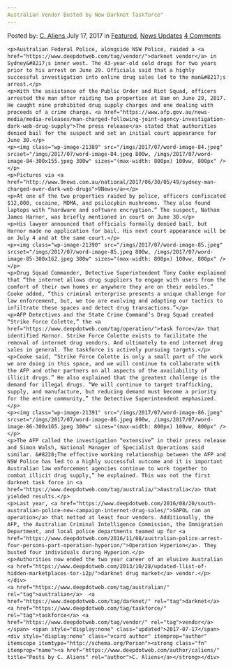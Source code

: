```yaml
---
Australian Vendor Busted by New Darknet Taskforce"
---
```

<article class="post-listing post-21382 post type-post status-publish format-standard has-post-thumbnail hentry  tag-australian tag-busted tag-darknet tag-taskforce tag-vendor">
    <div class="post-inner">
        <span>Posted by: <a href="https://www.deepdotweb.com/author/caliens/" title="">C. Aliens </a></span>
    <span>July 17, 2017</span>
    <span>in <a href="https://www.deepdotweb.com/category/deepdot-news/" rel="category tag">Featured</a>, <a href="https://www.deepdotweb.com/category/news-updates/" rel="category tag">News Updates</a></span>
    <span><a href="https://www.deepdotweb.com/2017/07/17/australian-vendor-busted-new-darknet-taskforce/#comments">4 Comments</a></span>
    </p>
    <div class="clear"></div>
    
    <p>Australian Federal Police, alongside NSW Police, raided a <a href="https://www.deepdotweb.com/tag/vendor/">darknet vendor</a> in Sydney&#8217;s inner west. The 43-year-old sold drugs for two years prior to his arrest on June 29. Officials said that a highly successful investigation into online drug sales led to the man&#8217;s arrest.</p>
    <p>With the assistance of the Public Order and Riot Squad, officers arrested the man after raiding two properties at 8am on June 29, 2017. He caught nine prohibited drug supply charges and one dealing with proceeds of a crime charge. <a href="https://www.afp.gov.au/news-media/media-releases/man-charged-following-joint-agency-investigation-dark-web-drug-supply">The press release</a> stated that authorities denied bail for the suspect and set an initial court appearance for June 30.</p>
    <p><img class="wp-image-21389" src="/imgs/2017/07/word-image-84.jpeg" srcset="/imgs/2017/07/word-image-84.jpeg 800w, /imgs/2017/07/word-image-84-300x155.jpeg 300w" sizes="(max-width: 800px) 100vw, 800px" /></p>
    <p>Pictures via <a href="http://www.9news.com.au/national/2017/06/30/05/49/sydney-man-charged-over-dark-web-drugs">9News</a></p>
    <p>At one of the two properties raided by police, officers confiscated $12,000, cocaine, MDMA, and psilocybin mushrooms. They also found laptops with “hardware and software encryption.” The suspect, Nathan James Harnor, was briefly mentioned in court on June 30.</p>
    <p>His lawyer announced that officials formally denied bail, but Harnor made no application for bail. His next court appearance will be on July 4 and at the same court.</p>
    <p><img class="wp-image-21390" src="/imgs/2017/07/word-image-85.jpeg" srcset="/imgs/2017/07/word-image-85.jpeg 800w, /imgs/2017/07/word-image-85-300x162.jpeg 300w" sizes="(max-width: 800px) 100vw, 800px" /></p>
    <p>Drug Squad Commander, Detective Superintendent Tony Cooke explained that “the internet allows drug suppliers to engage with users from the comfort of their own homes or anywhere they are on their mobiles.” Cooke added, “this criminal enterprise presents a unique challenge for law enforcement, but, we too are evolving and adapting our tactics to infiltrate these spaces and detect drug transactions.”</p>
    <p>AFP Detectives and the State Crime Command’s Drug Squad created “Strike Force Colette,” the <a href="https://www.deepdotweb.com/tag/operation/">task force</a> that identified Harnor. Strike Force Colette exists to facilitate the removal of internet drug vendors. And ultimately to end internet drug sales in general. The taskforce is actively pursuing targets.</p>
    <p>Cooke said, “Strike Force Colette is only a small part of the work we are doing in this space, and we will continue to collaborate with the AFP and other partners on all aspects of the availability of illicit drugs.” He also explained that the greatest challenge is the demand for illegal drugs. “We will continue to target trafficking, supply, and manufacture, but reducing demand must become a priority for the entire community,” the Detective Superintendent emphasized.</p>
    <p><img class="wp-image-21391" src="/imgs/2017/07/word-image-86.jpeg" srcset="/imgs/2017/07/word-image-86.jpeg 800w, /imgs/2017/07/word-image-86-300x165.jpeg 300w" sizes="(max-width: 800px) 100vw, 800px" /></p>
    <p>The AFP called the investigation “extensive” in their press release and Simon Walsh, National Manager of Specialist Operations said similar. &#8220;The effective working relationship between the AFP and NSW Police has led to a highly successful outcome and it is important Australian law enforcement agencies continue to work together to combat illicit drug supply,” he explained. This was not the first darknet task force in <a href="https://www.deepdotweb.com/tag/australia/">Australia</a> that yielded results.</p>
    <p>Last year, <a href="https://www.deepdotweb.com/2016/08/20/south-australian-police-new-campaign-internet-drug-sales/">SAPOL ran an operation</a> that netted at least four vendors. Additionally, the AFP, the Australian Criminal Intelligence Commission, the Immigration Department, and local police departments teamed up for <a href="https://www.deepdotweb.com/2016/11/08/australian-police-arrest-four-persons-part-operation-hyperion/">Operation Hyperion</a>. They busted four individuals during Hyperion.</p>
    <p>Authorities now ended the two year career of an elusive Australian <a href="https://www.deepdotweb.com/2013/10/28/updated-llist-of-hidden-marketplaces-tor-i2p/">darknet drug market</a> vendor.</p>
    </div>
    <a href="https://www.deepdotweb.com/tag/australian/" rel="tag">australian</a>  <a href="https://www.deepdotweb.com/tag/darknet/" rel="tag">darknet</a> <a href="https://www.deepdotweb.com/tag/taskforce/" rel="tag">taskforce</a> <a href="https://www.deepdotweb.com/tag/vendor/" rel="tag">vendor</a></span> <span style="display:none" class="updated">2017-07-17</span>
    <div style="display:none" class="vcard author" itemprop="author" itemscope itemtype="http://schema.org/Person"><strong class="fn" itemprop="name"><a href="https://www.deepdotweb.com/author/caliens/" title="Posts by C. Aliens" rel="author">C. Aliens</a></strong></div>
    
